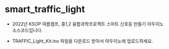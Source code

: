 # smart_traffic_light

* 2022년 KSOP 여름캠프, 중1,2 융합과학프로젝트  스마트 신호등 만들기 아두이노 소스코드입니다. 

* TRAFFIC_Light_Kit.ino 파일을 다운로드 받아서 아두이노에 업로드하세요. 
